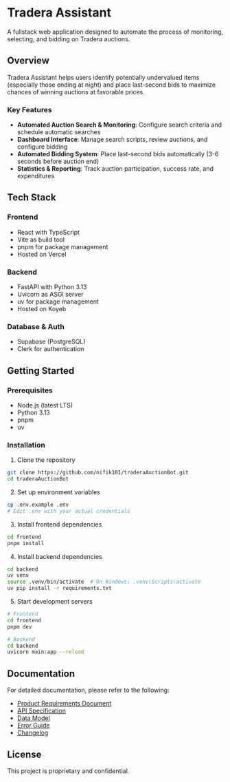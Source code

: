 # Tradera Assistant

A fullstack web application designed to automate the process of monitoring, selecting, and bidding on Tradera auctions.

## Overview

Tradera Assistant helps users identify potentially undervalued items (especially those ending at night) and place last-second bids to maximize chances of winning auctions at favorable prices.

### Key Features

- **Automated Auction Search & Monitoring**: Configure search criteria and schedule automatic searches
- **Dashboard Interface**: Manage search scripts, review auctions, and configure bidding
- **Automated Bidding System**: Place last-second bids automatically (3-6 seconds before auction end)
- **Statistics & Reporting**: Track auction participation, success rate, and expenditures

## Tech Stack

### Frontend
- React with TypeScript
- Vite as build tool
- pnpm for package management
- Hosted on Vercel

### Backend
- FastAPI with Python 3.13
- Uvicorn as ASGI server
- uv for package management
- Hosted on Koyeb

### Database & Auth
- Supabase (PostgreSQL)
- Clerk for authentication

## Getting Started

### Prerequisites
- Node.js (latest LTS)
- Python 3.13
- pnpm
- uv

### Installation

1. Clone the repository
```bash
git clone https://github.com/nifik101/traderaAuctionBot.git
cd traderaAuctionBot
```

2. Set up environment variables
```bash
cp .env.example .env
# Edit .env with your actual credentials
```

3. Install frontend dependencies
```bash
cd frontend
pnpm install
```

4. Install backend dependencies
```bash
cd backend
uv venv
source .venv/bin/activate  # On Windows: .venv\Scripts\activate
uv pip install -r requirements.txt
```

5. Start development servers
```bash
# Frontend
cd frontend
pnpm dev

# Backend
cd backend
uvicorn main:app --reload
```

## Documentation

For detailed documentation, please refer to the following:

- [Product Requirements Document](./docs/tradera_assistant_prd.md)
- [API Specification](./docs/API_SPEC.md)
- [Data Model](./docs/DATA_MODEL.md)
- [Error Guide](./docs/ERROR_GUIDE.md)
- [Changelog](./docs/CHANGELOG.md)

## License

This project is proprietary and confidential.
